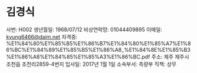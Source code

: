 # 김경식

사번: H002
생년월일: 1968/07/12
비상연락망: 01044409895
이메일: kyung6466@daim.net
자격증: %E1%84%80%E1%85%B5%E1%86%B7%E1%84%80%E1%85%A7%E1%86%BC%E1%84%89%E1%85%B5%E1%86%A8_%E1%84%8E%E1%85%B3%E1%86%A8%E1%84%85%E1%85%A3%E1%86%BC.pdf
주소: 제주 제주시 조천읍 조천리2859-4번지
입사일: 2017년 1월 1일
소속부서: 측량부
직책: 상무